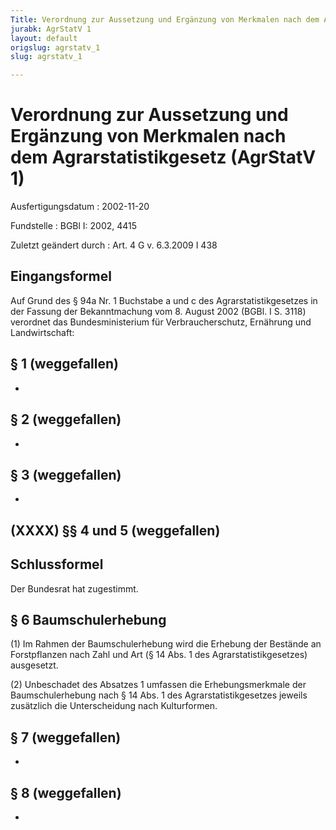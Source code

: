 ```yaml
---
Title: Verordnung zur Aussetzung und Ergänzung von Merkmalen nach dem Agrarstatistikgesetz
jurabk: AgrStatV 1
layout: default
origslug: agrstatv_1
slug: agrstatv_1

---
```


# Verordnung zur Aussetzung und Ergänzung von Merkmalen nach dem Agrarstatistikgesetz (AgrStatV 1)

Ausfertigungsdatum
:   2002-11-20

Fundstelle
:   BGBl I: 2002, 4415

Zuletzt geändert durch
:   Art. 4 G v. 6.3.2009 I 438

## Eingangsformel

Auf Grund des § 94a Nr. 1 Buchstabe a und c des Agrarstatistikgesetzes
in der Fassung der Bekanntmachung vom 8. August 2002 (BGBl. I S. 3118)
verordnet das Bundesministerium für Verbraucherschutz, Ernährung und
Landwirtschaft:

## § 1 (weggefallen)

-

## § 2 (weggefallen)

-

## § 3 (weggefallen)

-

## (XXXX) §§ 4 und 5 (weggefallen)

## Schlussformel

Der Bundesrat hat zugestimmt.

## § 6 Baumschulerhebung

(1) Im Rahmen der Baumschulerhebung wird die Erhebung der Bestände an
Forstpflanzen nach Zahl und Art (§ 14 Abs. 1 des
Agrarstatistikgesetzes) ausgesetzt.

(2) Unbeschadet des Absatzes 1 umfassen die Erhebungsmerkmale der
Baumschulerhebung nach § 14 Abs. 1 des Agrarstatistikgesetzes jeweils
zusätzlich die Unterscheidung nach Kulturformen.

## § 7 (weggefallen)

-

## § 8 (weggefallen)

-

